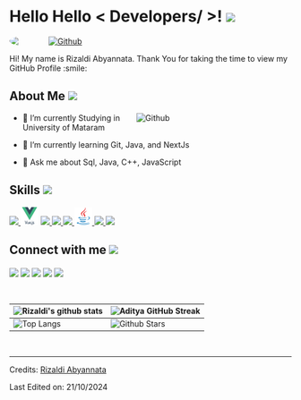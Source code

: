 <h1> Hello Hello < Developers/ >! <img src = "https://raw.githubusercontent.com/MartinHeinz/MartinHeinz/master/wave.gif" width = 30px> </h1>
<p align='center'>
</p>


<img src="https://avatars.githubusercontent.com/u/113687598?s=400 u=6a8d8769c24f767554eac076c704f5aef0e04632&v=4" width="50" style="border-radius:50%; margin-right:20px;" align="left"/>


[![Github](https://img.shields.io/github/followers/rizaldiabyannata?label=Follow&style=social)](https://github.com/rizaldiabyannata)

<p size='20px'> Hi! My name is Rizaldi Abyannata. Thank You for taking the time to view my GitHub Profile :smile: 
</p>

<h2> About Me <img src = "https://media0.giphy.com/media/KDDpcKigbfFpnejZs6/giphy.gif?cid=ecf05e47oy6f4zjs8g1qoiystc56cu7r9tb8a1fe76e05oty&rid=giphy.gif" width = 100px></h2>

<img width="55%" align="right" alt="Github" src="https://raw.githubusercontent.com/onimur/.github/master/.resources/git-header.svg" />

- 🔭 I’m currently Studying in University of Mataram
  
- 🌱 I’m currently learning Git, Java, and NextJs
  
- 💬 Ask me about Sql, Java, C++, JavaScript


<h2> Skills <img src = "https://media2.giphy.com/media/QssGEmpkyEOhBCb7e1/giphy.gif?cid=ecf05e47a0n3gi1bfqntqmob8g9aid1oyj2wr3ds3mg700bl&rid=giphy.gif" width = 32px> </h2>
<a href= https://github.com/rizaldiabyannata?tab=repositories&q=&type=&language=python&sort= > <img width ='32px' src ='https://raw.githubusercontent.com/rizaldiabyannata/githubAboutMeGenerator/main/icons/python.svg'> </a>
<a href=https://github.com/rizaldiabyannata?tab=repositories&q=&type=&language=vue&sort= > <img src='https://raw.githubusercontent.com/devicons/devicon/master/icons/vuejs/vuejs-original-wordmark.svg' width='32px' /></a>
<a href= https://github.com/rizaldiabyannata?tab=repositories&q=&type=&language=reactjs&sort= > <img width ='32px' src ='https://raw.githubusercontent.com/rizaldiabyannata/githubAboutMeGenerator/main/icons/reactjs.svg'> </a>
<a href= https://github.com/rizaldiabyannata?tab=repositories&q=&type=&language=javascript&sort= > <img width ='32px' src ='https://raw.githubusercontent.com/rizaldiabyannata/githubAboutMeGenerator/main/icons/javascript.svg'> </a>
<a href= https://github.com/rizaldiabyannata?tab=repositories&q=&type=&language=cpp&sort= > <img width ='32px' src ='https://raw.githubusercontent.com/rizaldiabyannata/githubAboutMeGenerator/main/icons/cpp.svg'> </a>
<a href= https://github.com/rizaldiabyannata?tab=repositories&q=&type=&language=java&sort= > <img width ='32px' src ='https://raw.githubusercontent.com/devicons/devicon/master/icons/java/java-original.svg'> </a>
<a href= https://github.com/rizaldiabyannata?tab=repositories&q=&type=&language=css&sort= > <img width ='32px' src ='https://raw.githubusercontent.com/rizaldiabyannata/githubAboutMeGenerator/main/icons/css.svg'> </a>
<a href= https://github.com/rizaldiabyannata?tab=repositories&q=&type=&language=html&sort= > <img width ='32px' src ='https://raw.githubusercontent.com/rizaldiabyannata/githubAboutMeGenerator/main/icons/html.svg'> </a>


<h2> Connect with me <img src='https://raw.githubusercontent.com/ShahriarShafin/ShahriarShafin/main/Assets/handshake.gif' width="100px"> </h2>
<a href = 'https://www.linkedin.com/in/aditya-deshmukh-561a371a8'> <img width = '32px' align= 'center' src="https://raw.githubusercontent.com/rizaldiabyannata/githubAboutMeGenerator/main/icons/linked-in-alt.svg"/></a> 
<a href = 'https://www.twitter.com/NoobCoder07'> <img width = '32px' align= 'center' src="https://raw.githubusercontent.com/rizaldiabyannata/githubAboutMeGenerator/main/icons/twitter.svg"/></a> 
<a href = 'https://medium.com/@adityadeshmukh7350'> <img width = '32px' align= 'center' src="https://raw.githubusercontent.com/rizaldiabyannata/githubAboutMeGenerator/main/icons/medium.svg"/></a> 
<a href = 'http://rizaldiabyannata.me/'> <img width = '32px' align= 'center' src="https://raw.githubusercontent.com/rizaldiabyannata/githubAboutMeGenerator/main/icons/portfolio.png"/></a> 
<a href = 'https://www.github.com/rizaldiabyannata'> <img width = '32px' align= 'center' src="https://raw.githubusercontent.com/rizaldiabyannata/githubAboutMeGenerator/main/icons/github.svg"/></a>
  
<br>
<br>
<br>

| ![Rizaldi's github stats](https://github-readme-stats.vercel.app/api?username=rizaldiabyannata&show_icons=true&theme=tokyonight) | ![Aditya GitHub Streak](https://github-readme-streak-stats.herokuapp.com/?user=rizaldiabyannata&theme=tokyonight) |
| --- | --- |
| ![Top Langs](https://github-readme-stats.vercel.app/api/top-langs/?username=rizaldiabyannata&theme=tokyonight) | ![Github Stars](https://github-readme-stats.vercel.app/api?username=rizaldiabyannata&show_icons=true&locale=en&count_private=true&hide_rank=true&custom_title=My%20GitHub%20Stats&disable_animations=true&theme=tokyonight) |

<br>


-----
Credits: [Rizaldi Abyannata](https://github.com/rizaldiabyannata)

Last Edited on: 21/10/2024
